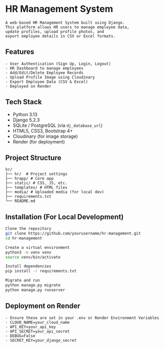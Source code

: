 # HR Management System
```
A web-based HR Management System built using Django.
This platform allows HR users to manage employee data,
update profiles, upload profile photos, and
export employee details in CSV or Excel formats.
```

## Features
```
- User Authentication (Sign Up, Login, Logout)
- HR Dashboard to manage employees
- Add/Edit/Delete Employee Records
- Upload Profile Image using Cloudinary
- Export Employee Data (CSV & Excel)
- Deployed on Render
```
## Tech Stack

- Python 3.13
- Django 5.2.3
- SQLite / PostgreSQL (via `dj_database_url`)
- HTML5, CSS3, Bootstrap 4+
- Cloudinary (for image storage)
- Render (for deployment)

## Project Structure
```
hr/
├── hr/  # Project settings
├── hrapp/ # Core app
├── static/ # CSS, JS, etc.
├── templates/ # HTML files
├── media/ # Uploaded media (for local dev)
├── requirements.txt
└── README.md
```

##  Installation (For Local Development)

```bash
Clone the repository
git clone https://github.com/yourusername/hr-management.git
cd hr-management

Create a virtual environment
python3 -m venv venv
source venv/bin/activate

Install dependencies
pip install -r requirements.txt

Migrate and run
python manage.py migrate
python manage.py runserver
```

## Deployment on Render
```
- Ensure these are set in your .env or Render Environment Variables
- CLOUD_NAME=your_cloud_name
- API_KEY=your_api_key
- API_SECRET=your_api_secret
- DEBUG=False
- SECRET_KEY=your_django_secret
```
